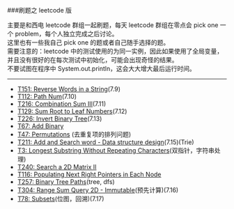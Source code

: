 ###刷题之 leetcode 版   

主要是和西电 leetcode 群组一起刷题，每天 leetcode 群组在零点会 pick one 一个 problem，每个人独立完成之后讨论。  
这里也有一些我自己 pick one 的题或者自己随手选择的题。  
需要注意的：leetcode 中的测试使用的为同一实例，因此如果使用了全局变量，并且没有很好的在每次测试中初始化，可能会出现奇怪的结果。  
不要试图在程序中 System.out.println，这会大大增大最后运行时间。  

---

-  [T151: Reverse Words in a String](https://leetcode.com/problems/reverse-words-in-a-string/)(7.9)
-  [T112: Path Num](https://leetcode.com/problems/path-sum/)(7.10)
-  [T216: Combination Sum III](https://leetcode.com/problems/combination-sum-iii/)(7.11)
-  [T129: Sum Root to Leaf Numbers](https://leetcode.com/problems/sum-root-to-leaf-numbers/)(7.12)
-  [T226: Invert Binary Tree](https://leetcode.com/problems/invert-binary-tree/)(7.13)
-  [T67: Add Binary](https://leetcode.com/submissions/detail/67001557/)
-  [T47: Permutations](https://leetcode.com/problems/permutations-ii/) (去重复项的排列问题)
-  [T211: Add and Search word - Data structure design](https://leetcode.com/problems/add-and-search-word-data-structure-design/)(7.15)(Trie)
-  [T3: Longest Substring Without Repeating Characters](https://leetcode.com/problems/longest-substring-without-repeating-characters/)(双指针，字符串处理)
-  [T240: Search a 2D Matrix II](https://leetcode.com/problems/search-a-2d-matrix-ii/)
-  [T116: Populating Next Right Pointers in Each Node](https://discuss.leetcode.com/topic/49510/java-concise-o-1-space-iterative-solution)
-  [T257: Binary Tree Paths](https://leetcode.com/problems/binary-tree-paths/)(tree, dfs)
-  [T304: Range Sum Query 2D - Immutable](https://leetcode.com/problems/range-sum-query-2d-immutable/)(预先计算)(7.16)
-  [T78: Subsets](https://leetcode.com/problems/subsets/)(位图，回溯)(7.17)

